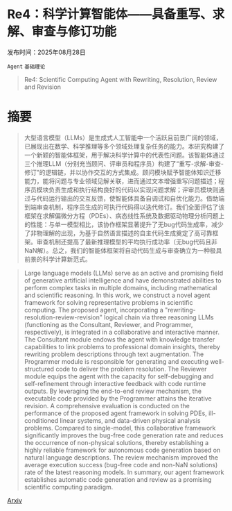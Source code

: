 # Re4：科学计算智能体——具备重写、求解、审查与修订功能

发布时间：2025年08月28日

`Agent` `基础理论`

> Re4: Scientific Computing Agent with Rewriting, Resolution, Review and Revision

# 摘要

> 大型语言模型（LLMs）是生成式人工智能中一个活跃且前景广阔的领域，已展现出在数学、科学推理等多个领域处理复杂任务的能力。本研究构建了一个新颖的智能体框架，用于解决科学计算中的代表性问题。该智能体通过三个推理LLM（分别充当顾问、评审员和程序员）构建了“重写-求解-审查-修订”的逻辑链，并以协作交互的方式集成。顾问模块赋予智能体知识迁移能力，能将问题与专业领域见解关联，进而通过文本增强重写问题描述；程序员模块负责生成和执行结构良好的代码以实现问题求解；评审员模块则通过与代码运行输出的交互反馈，使智能体具备自调试和自优化能力。借助端到端审查机制，程序员生成的可执行代码得以迭代修订。我们全面评估了该框架在求解偏微分方程（PDEs）、病态线性系统及数据驱动物理分析问题上的性能：与单一模型相比，该协作框架显著提升了无bug代码生成率，减少了非物理解的出现，为基于自然语言描述的自主代码生成奠定了高可靠框架。审查机制还提高了最新推理模型的平均执行成功率（无bug代码且非NaN解）。总之，我们的智能体框架将自动代码生成与审查确立为一种极具前景的科学计算新范式。

> Large language models (LLMs) serve as an active and promising field of generative artificial intelligence and have demonstrated abilities to perform complex tasks in multiple domains, including mathematical and scientific reasoning. In this work, we construct a novel agent framework for solving representative problems in scientific computing. The proposed agent, incorporating a "rewriting-resolution-review-revision" logical chain via three reasoning LLMs (functioning as the Consultant, Reviewer, and Programmer, respectively), is integrated in a collaborative and interactive manner. The Consultant module endows the agent with knowledge transfer capabilities to link problems to professional domain insights, thereby rewriting problem descriptions through text augmentation. The Programmer module is responsible for generating and executing well-structured code to deliver the problem resolution. The Reviewer module equips the agent with the capacity for self-debugging and self-refinement through interactive feedback with code runtime outputs. By leveraging the end-to-end review mechanism, the executable code provided by the Programmer attains the iterative revision. A comprehensive evaluation is conducted on the performance of the proposed agent framework in solving PDEs, ill-conditioned linear systems, and data-driven physical analysis problems. Compared to single-model, this collaborative framework significantly improves the bug-free code generation rate and reduces the occurrence of non-physical solutions, thereby establishing a highly reliable framework for autonomous code generation based on natural language descriptions. The review mechanism improved the average execution success (bug-free code and non-NaN solutions) rate of the latest reasoning models. In summary, our agent framework establishes automatic code generation and review as a promising scientific computing paradigm.

[Arxiv](https://arxiv.org/abs/2508.20729)